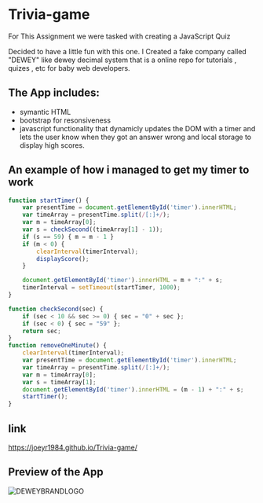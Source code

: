 # Trivia-game

For This Assignment we were tasked with creating a JavaScript Quiz

Decided to have a little fun with this one. I Created a fake company called "DEWEY" like dewey decimal system that is a online repo for tutorials , quizes , etc for baby web developers. 

## The App includes:

* symantic HTML
* bootstrap for resonsiveness 
* javascript functionality that dynamicly updates the DOM with a timer and lets the user know when they got an answer wrong and local storage to display high scores. 

## An example of how i managed to get my timer to work 

```javascript
function startTimer() {
    var presentTime = document.getElementById('timer').innerHTML;
    var timeArray = presentTime.split(/[:]+/);
    var m = timeArray[0];
    var s = checkSecond((timeArray[1] - 1));
    if (s == 59) { m = m - 1 }
    if (m < 0) {
        clearInterval(timerInterval);
        displayScore();
    }

    document.getElementById('timer').innerHTML = m + ":" + s;
    timerInterval = setTimeout(startTimer, 1000);
}

function checkSecond(sec) {
    if (sec < 10 && sec >= 0) { sec = "0" + sec }; 
    if (sec < 0) { sec = "59" };
    return sec;
}
function removeOneMinute() {
    clearInterval(timerInterval);
    var presentTime = document.getElementById('timer').innerHTML;
    var timeArray = presentTime.split(/[:]+/);
    var m = timeArray[0];
    var s = timeArray[1];
    document.getElementById('timer').innerHTML = (m - 1) + ":" + s;
    startTimer();
}
```
## link

https://joeyr1984.github.io/Trivia-game/

 ## Preview of the App 
 
 ![DEWEYBRANDLOGO](./images/Triviagame.gif)

 